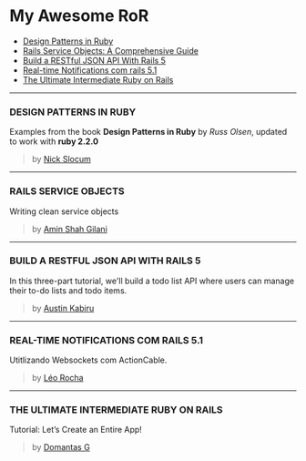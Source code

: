 # My Awesome RoR

* [Design Patterns in Ruby](#design-patterns-in-ruby)
* [Rails Service Objects: A Comprehensive Guide](#rails-service-objects)
* [Build a RESTful JSON API With Rails 5](#build-a-restful-json-api-with-rails-5)
* [Real-time Notifications com rails 5.1](#real-time-notifications-com-rails-5.1)
* [The Ultimate Intermediate Ruby on Rails](#the-ultimate-intermediate-ruby-on-rails)

---
### DESIGN PATTERNS IN RUBY

Examples from the book **Design Patterns in Ruby** by *Russ Olsen*, updated to work with **ruby 2.2.0**
> by [Nick Slocum](https://github.com/nslocum/design-patterns-in-ruby)

---
### RAILS SERVICE OBJECTS

Writing clean service objects
> by [Amin Shah Gilani](https://www.toptal.com/ruby-on-rails/rails-service-objects-tutorial)

---
### BUILD A RESTFUL JSON API WITH RAILS 5

In this three-part tutorial, we'll build a todo list API where users can manage their to-do lists and todo items.
> by [Austin Kabiru](https://scotch.io/tutorials/build-a-restful-json-api-with-rails-5-part-one)

---
### REAL-TIME NOTIFICATIONS COM RAILS 5.1

Utitlizando Websockets com ActionCable.
> by [Léo Rocha](https://medium.com/@lorocha/real-time-notifications-com-rails-5-1-2761a40f7a1f)

---
### THE ULTIMATE INTERMEDIATE RUBY ON RAILS 

Tutorial: Let’s Create an Entire App!
> by [Domantas G](https://medium.freecodecamp.org/lets-create-an-intermediate-level-ruby-on-rails-application-d7c6e997c63f)

